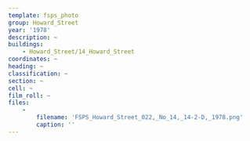 ```yaml
---
template: fsps_photo
group: Howard_Street
year: '1978'
description: ~
buildings:
    - Howard_Street/14_Howard_Street
coordinates: ~
heading: ~
classification: ~
section: ~
cell: ~
film_roll: ~
files:
    -
        filename: 'FSPS_Howard_Street_022,_No_14,_14-2-D,_1978.png'
        caption: ''
---
```

